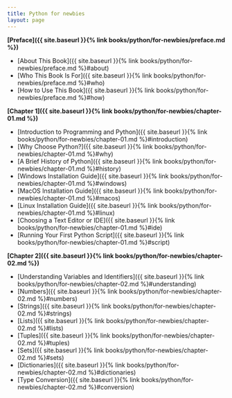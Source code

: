 ```yaml
---
title: Python for newbies
layout: page
---
```


**[Preface]({{ site.baseurl }}{% link books/python/for-newbies/preface.md %})**
- [About This Book]({{ site.baseurl }}{% link books/python/for-newbies/preface.md %}#about)
- [Who This Book Is For]({{ site.baseurl }}{% link books/python/for-newbies/preface.md %}#who)
- [How to Use This Book]({{ site.baseurl }}{% link books/python/for-newbies/preface.md %}#how)

**[Chapter 1]({{ site.baseurl }}{% link books/python/for-newbies/chapter-01.md %})**
- [Introduction to Programming and Python]({{ site.baseurl }}{% link books/python/for-newbies/chapter-01.md %}#introduction)
- [Why Choose Python?]({{ site.baseurl }}{% link books/python/for-newbies/chapter-01.md %}#why)
- [A Brief History of Python]({{ site.baseurl }}{% link books/python/for-newbies/chapter-01.md %}#history)
- [Windows Installation Guide]({{ site.baseurl }}{% link books/python/for-newbies/chapter-01.md %}#windows)
- [MacOS Installation Guide]({{ site.baseurl }}{% link books/python/for-newbies/chapter-01.md %}#macos)
- [Linux Installation Guide]({{ site.baseurl }}{% link books/python/for-newbies/chapter-01.md %}#linux)
- [Choosing a Text Editor or IDE]({{ site.baseurl }}{% link books/python/for-newbies/chapter-01.md %}#ide)
- [Running Your First Python Script]({{ site.baseurl }}{% link books/python/for-newbies/chapter-01.md %}#script)

**[Chapter 2]({{ site.baseurl }}{% link books/python/for-newbies/chapter-02.md %})**
- [Understanding Variables and Identifiers]({{ site.baseurl }}{% link books/python/for-newbies/chapter-02.md %}#understanding)
- [Numbers]({{ site.baseurl }}{% link books/python/for-newbies/chapter-02.md %}#numbers)
- [Strings]({{ site.baseurl }}{% link books/python/for-newbies/chapter-02.md %}#strings)
- [Lists]({{ site.baseurl }}{% link books/python/for-newbies/chapter-02.md %}#lists)
- [Tuples]({{ site.baseurl }}{% link books/python/for-newbies/chapter-02.md %}#tuples)
- [Sets]({{ site.baseurl }}{% link books/python/for-newbies/chapter-02.md %}#sets)
- [Dictionaries]({{ site.baseurl }}{% link books/python/for-newbies/chapter-02.md %}#dictionaries)
- [Type Conversion]({{ site.baseurl }}{% link books/python/for-newbies/chapter-02.md %}#conversion)